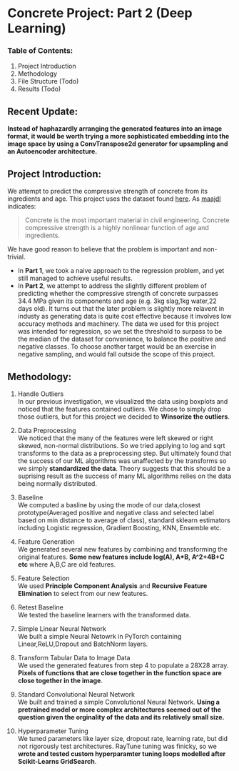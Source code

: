 # Concrete Project: Part 2 (Deep Learning)
### Table of Contents:
  1. Project Introduction
  2. Methodology
  3. File Structure (Todo)
  3. Results (Todo)
 
## Recent Update:  
__Instead of haphazardly arranging the generated features into an image format, it would be worth trying a more sophisticated embedding into the image space by using a ConvTranspose2d generator for upsampling and an Autoencoder architecture.__
  
## Project Introduction:
We attempt to predict the compressive strength of concrete from its ingredients and age. This project uses the dataset found [here](https://www.kaggle.com/maajdl/yeh-concret-data).
As [maajdl](https://www.kaggle.com/maajdl) indicates:
> Concrete is the most important material in civil engineering.
> Concrete compressive strength is a highly nonlinear function of age and ingredients.<br/>

We have good reason to believe that the problem is important and non-trivial.<br/> 
* In __Part 1__, we took a naive approach to the regression problem, and yet still managed to achieve useful results.<br/>
* In __Part 2__, we attempt to address the slightly different problem of predicting whether the compressive strength of concrete surpasses 34.4 MPa given its components and age (e.g. 3kg slag,1kg water,22 days old). It turns out that the later problem is slightly more relavent in industy as generating data is quite cost effective because it involves low accuracy methods and machinery. The data we used for this project was intended for regression, so we set the threshold to surpass to be the median of the dataset for convenience, to balance the positive and negative classes. To choose another target would be an exercise in negative sampling, and would fall outside the scope of this project. 

## Methodology:
1. Handle Outliers<br/>
In our previous investigation, we visualized the data using boxplots and noticed that the features contained outliers. We chose to simply drop those outliers, but for this project we decided to **Winsorize the outliers**. 

2. Data Preprocessing<br/>
We noticed that the many of the features were left skewed or right skewed, non-normal distributions. So we tried applying to log and sqrt transforms to the data as a preprocessing step. But ultimately found that the success of our ML algorithms was unaffected by the transforms so we simply **standardized the data**. Theory suggests that this should be a suprising result as the success of many ML algorithms relies on the data being normally distributed.

3. Baseline<br/>
We computed a basline by using the mode of our data,closest prototype(Averaged positive and negative class and selected label based on min distance to average of class), standard sklearn estimators including Logistic regression, Gradient Boosting, KNN, Ensemble etc.

4. Feature Generation<br/>
We generated several new features by combining and transforming the original features. **Some new features include log(A), A*B, A^2+4B+C etc** where A,B,C are old features.

5. Feature Selection<br/>
We used **Principle Component Analysis** and **Recursive Feature Elimination** to select from our new features.

6. Retest Baseline<br/>
We tested the baseline learners with the transformed data.

7. Simple Linear Neural Network<br/>
We built a simple Neural Netowrk in PyTorch containing Linear,ReLU,Dropout and BatchNorm layers. 

8. Transform Tabular Data to Image Data<br/>
We used the generated features from step 4 to populate a 28X28 array. __Pixels of functions that are close together in the function space are close together in the image__.

9. Standard Convolutional Neural Network<br/>
We built and trained a simple Convolutional Neural Network. __Using a pretrained model or more complex architectures seemed out of the question given the orginality of the data and its relatively small size.__

10. Hyperparameter Tuning<br/>
We tuned parameters like layer size, dropout rate, learning rate, but did not rigorously test architectures. RayTune tuning was finicky, so we __wrote and tested custom hyperparamter tuning loops modelled after Scikit-Learns GridSearch__.


